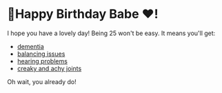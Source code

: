# 🎂Happy Birthday Babe ❤️!

I hope you have a lovely day! Being 25 won't be easy. It means you'll get:
- [dementia](https://www.who.int/news-room/fact-sheets/detail/gambling)
- [balancing issues](https://www.who.int/health-topics/alcohol#tab=tab_1)
- [hearing problems](https://www.who.int/health-topics/hearing-loss#tab=tab_1)
- [creaky and achy joints](https://www.who.int/health-topics/drugs-psychoactive#tab=tab_1)

Oh wait, you already do!

